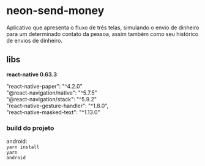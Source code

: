 # neon-send-money

Aplicativo que apresenta o fluxo de três telas, simulando o envio de dinheiro para um determinado contato da pessoa, assim também como seu histórico de envios de dinheiro.

<h2>libs</h2>

<b>react-native 0.63.3</b></br>

"react-native-paper": "^4.2.0"<br>
"@react-navigation/native": "^5.7.5"<br>
"@react-navigation/stack": "^5.9.2"<br>
"react-native-gesture-handler": "^1.8.0",<br>
"react-native-masked-text": "^1.13.0"

<h3>build do projeto</h3>

android:<br>
<code>yarn install</code><br>
<code>yarn android</code>
